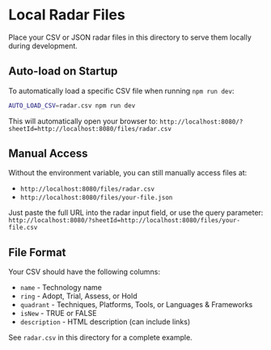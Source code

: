 # Local Radar Files

Place your CSV or JSON radar files in this directory to serve them locally during development.

## Auto-load on Startup

To automatically load a specific CSV file when running `npm run dev`:

```bash
AUTO_LOAD_CSV=radar.csv npm run dev
```

This will automatically open your browser to:
`http://localhost:8080/?sheetId=http://localhost:8080/files/radar.csv`

## Manual Access

Without the environment variable, you can still manually access files at:
- `http://localhost:8080/files/radar.csv`
- `http://localhost:8080/files/your-file.json`

Just paste the full URL into the radar input field, or use the query parameter:
`http://localhost:8080/?sheetId=http://localhost:8080/files/your-file.csv`

## File Format

Your CSV should have the following columns:
- `name` - Technology name
- `ring` - Adopt, Trial, Assess, or Hold
- `quadrant` - Techniques, Platforms, Tools, or Languages & Frameworks
- `isNew` - TRUE or FALSE
- `description` - HTML description (can include links)

See `radar.csv` in this directory for a complete example.
